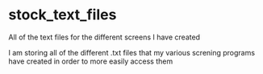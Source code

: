 # stock_text_files
All of the text files for the different screens I have created


I am storing all of the different .txt files that my various screning programs have created in order to more easily access them
